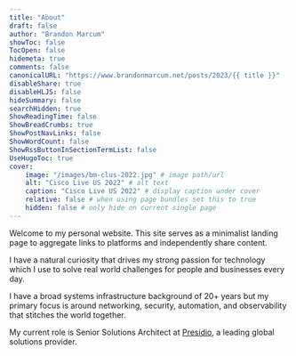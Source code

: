 ```yaml
---
title: "About"
draft: false
author: "Brandon Marcum"
showToc: false
TocOpen: false
hidemeta: true
comments: false
canonicalURL: "https://www.brandonmarcum.net/posts/2023/{{ title }}"
disableShare: true
disableHLJS: false
hideSummary: false
searchHidden: true
ShowReadingTime: false
ShowBreadCrumbs: true
ShowPostNavLinks: false
ShowWordCount: false
ShowRssButtonInSectionTermList: false
UseHugoToc: true
cover:
    image: "/images/bm-clus-2022.jpg" # image path/url
    alt: "Cisco Live US 2022" # alt text
    caption: "Cisco Live US 2022" # display caption under cover
    relative: false # when using page bundles set this to true
    hidden: false # only hide on current single page
---
```


Welcome to my personal website. This site serves as a minimalist landing page to aggregate links to platforms and independently share content.

I have a natural curiosity that drives my strong passion for technology which I use to solve real world challenges for people and businesses every day.

I have a broad systems infrastructure background of 20+ years but my primary focus is around networking, security, automation, and observability that stitches the world together.

My current role is Senior Solutions Architect at [Presidio](https://www.presidio.com/), a leading global solutions provider.

